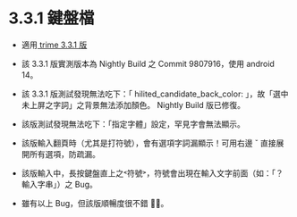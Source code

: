 # 3.3.1 鍵盤檔

- 適用[ trime 3.3.1 版](https://github.com/osfans/trime/releases/tag/v3.3.1)

- 該 3.3.1 版實測版本為 Nightly Build 之 Commit 9807916，使用 android 14。

- 該 3.3.1 版測試發現無法吃下：「 hilited_candidate_back_color: 」，故「選中未上屏之字詞」之背景無法添加顏色。 Nightly Build 版已修復。

- 該版測試發現無法吃下：「指定字體」設定，罕見字會無法顯示。

- 該版輸入翻頁時（尤其是打符號），會有選項字詞漏顯示！可用右邊 ˇ 直接展開所有選項，防疏漏。

- 該版輸入中，長按鍵盤直上之˂符號˃，符號會出現在輸入文字前面（如：「？輸入字串」）之 Bug。

- 雖有以上 Bug，但該版順暢度很不錯 👍🏻。
